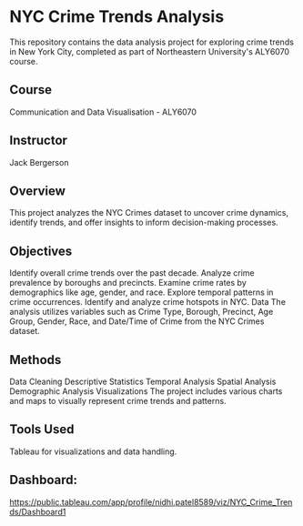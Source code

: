 # NYC Crime Trends Analysis
This repository contains the data analysis project for exploring crime trends in New York City, completed as part of Northeastern University's ALY6070 course.

## Course
Communication and Data Visualisation - ALY6070

## Instructor
Jack Bergerson

## Overview
This project analyzes the NYC Crimes dataset to uncover crime dynamics, identify trends, and offer insights to inform decision-making processes.

## Objectives
Identify overall crime trends over the past decade.
Analyze crime prevalence by boroughs and precincts.
Examine crime rates by demographics like age, gender, and race.
Explore temporal patterns in crime occurrences.
Identify and analyze crime hotspots in NYC.
Data
The analysis utilizes variables such as Crime Type, Borough, Precinct, Age Group, Gender, Race, and Date/Time of Crime from the NYC Crimes dataset.

## Methods
Data Cleaning
Descriptive Statistics
Temporal Analysis
Spatial Analysis
Demographic Analysis
Visualizations
The project includes various charts and maps to visually represent crime trends and patterns.

## Tools Used
Tableau for visualizations and data handling.

## Dashboard: 
https://public.tableau.com/app/profile/nidhi.patel8589/viz/NYC_Crime_Trends/Dashboard1
